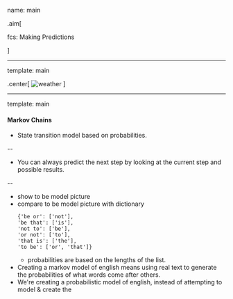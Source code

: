 name: main

.aim[<div>
  fcs: Making Predictions
  </div>]

---
template: main

.center[
![weather](img/Markov1.png)
]

---
template: main

#### Markov Chains
- State transition model based on probabilities.

--
- You can always predict the next step by looking at the current step and possible results.

--

- show to be model picture
- compare to be model picture with dictionary
  ```
  {'be or': ['not'],
  'be that': ['is'],
  'not to': ['be'],
  'or not': ['to'],
  'that is': ['the'],
  'to be': ['or', 'that']}
  ```
  - probabilities are based on the lengths of the list.
- Creating a markov model of english means using real text to generate the probabilities of what words come after others.
- We're creating a probabilistic model of english, instead of attempting to model & create the

